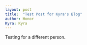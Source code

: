 ```yaml
---
layout: post
title:  "Test Post for Kyra's Blog"
author: Honor
Kyra: Kyra
---
```


Testing for a different person.
